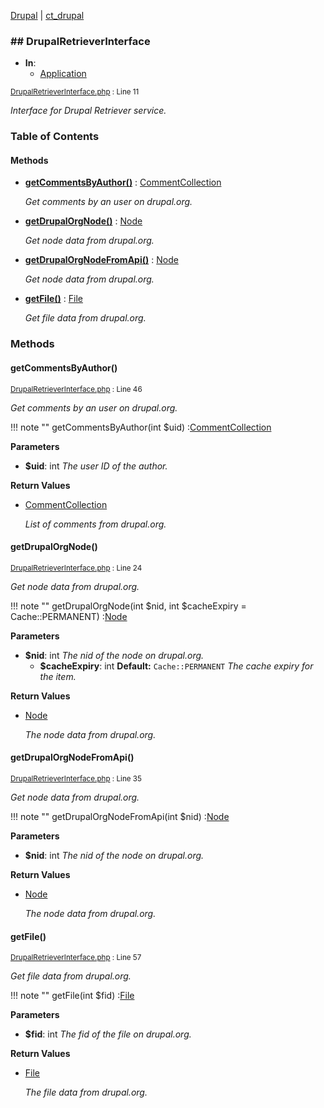 
[Drupal](../namespaces/drupal.md) | [ct_drupal](../namespaces/drupal-ct-drupal.md)

### ## DrupalRetrieverInterface


- **In**:
    - [Application](../packages/Application.md)
  

<small>[DrupalRetrieverInterface.php](../files/web-modules-custom-ct-drupal-src-drupalretrieverinterface.md) : Line 11</small>

*Interface for Drupal Retriever service.*









### Table of Contents










#### Methods
- **[getCommentsByAuthor()](../classes/Drupal-ct-drupal-DrupalRetrieverInterface.md#getcommentsbyauthor)**
           : [CommentCollection](# "\Hussainweb\DrupalApi\Entity\Collection\CommentCollection")

  *Get comments by an user on drupal.org.*

- **[getDrupalOrgNode()](../classes/Drupal-ct-drupal-DrupalRetrieverInterface.md#getdrupalorgnode)**
           : [Node](# "\Hussainweb\DrupalApi\Entity\Node")

  *Get node data from drupal.org.*

- **[getDrupalOrgNodeFromApi()](../classes/Drupal-ct-drupal-DrupalRetrieverInterface.md#getdrupalorgnodefromapi)**
           : [Node](# "\Hussainweb\DrupalApi\Entity\Node")

  *Get node data from drupal.org.*

- **[getFile()](../classes/Drupal-ct-drupal-DrupalRetrieverInterface.md#getfile)**
           : [File](# "\Hussainweb\DrupalApi\Entity\File")

  *Get file data from drupal.org.*








### Methods

#### getCommentsByAuthor()

<small>[DrupalRetrieverInterface.php](../files/web-modules-custom-ct-drupal-src-drupalretrieverinterface.md) : Line 46</small>

*Get comments by an user on drupal.org.*

!!! note ""
    getCommentsByAuthor(int $uid) :[CommentCollection](# "\Hussainweb\DrupalApi\Entity\Collection\CommentCollection")




**Parameters**

- **$uid**: int
      *The user ID of the author.*
  




**Return Values**

- [CommentCollection](# "\Hussainweb\DrupalApi\Entity\Collection\CommentCollection")

  *List of comments from drupal.org.*


#### getDrupalOrgNode()

<small>[DrupalRetrieverInterface.php](../files/web-modules-custom-ct-drupal-src-drupalretrieverinterface.md) : Line 24</small>

*Get node data from drupal.org.*

!!! note ""
    getDrupalOrgNode(int $nid, int $cacheExpiry = Cache::PERMANENT) :[Node](# "\Hussainweb\DrupalApi\Entity\Node")




**Parameters**

- **$nid**: int
      *The nid of the node on drupal.org.*
  - **$cacheExpiry**: int
    **Default:** `Cache::PERMANENT`
      *The cache expiry for the item.*
  




**Return Values**

- [Node](# "\Hussainweb\DrupalApi\Entity\Node")

  *The node data from drupal.org.*


#### getDrupalOrgNodeFromApi()

<small>[DrupalRetrieverInterface.php](../files/web-modules-custom-ct-drupal-src-drupalretrieverinterface.md) : Line 35</small>

*Get node data from drupal.org.*

!!! note ""
    getDrupalOrgNodeFromApi(int $nid) :[Node](# "\Hussainweb\DrupalApi\Entity\Node")




**Parameters**

- **$nid**: int
      *The nid of the node on drupal.org.*
  




**Return Values**

- [Node](# "\Hussainweb\DrupalApi\Entity\Node")

  *The node data from drupal.org.*


#### getFile()

<small>[DrupalRetrieverInterface.php](../files/web-modules-custom-ct-drupal-src-drupalretrieverinterface.md) : Line 57</small>

*Get file data from drupal.org.*

!!! note ""
    getFile(int $fid) :[File](# "\Hussainweb\DrupalApi\Entity\File")




**Parameters**

- **$fid**: int
      *The fid of the file on drupal.org.*
  




**Return Values**

- [File](# "\Hussainweb\DrupalApi\Entity\File")

  *The file data from drupal.org.*



